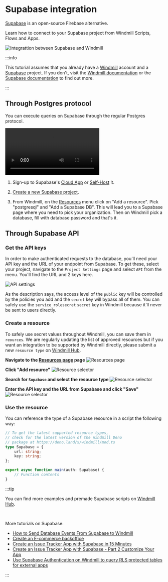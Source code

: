 # Supabase integration

[Supabase](https://supabase.com/) is an open-source Firebase alternative.

Learn how to connect to your Supabase project from Windmill Scripts, Flows and Apps.

![Integrattion between Supabase and Windmill](../assets/integrations/sb-0-header.png.webp 'Connect a Supabase project with Windmill')

:::info

This tutorial assumes that you already have a <a href='https://app.windmill.dev/user/login' rel="nofollow">Windmill</a> account and a [Supabase](https://supabase.com) project. If you don't, visit the [Windmill documentation](/docs/getting_started/how_to_use_windmill) or the [Supabase documentation](https://supabase.com/docs) to find out more.

:::

## Through Postgres protocol

You can execute queries on Supabase through the regular Postgres protocol.

<video
    className="border-2 rounded-xl object-cover w-full h-full dark:border-gray-800"
    controls
    src="/videos/supabase_wizard.mp4"
/>

1. Sign-up to Supabase's <a href="https://app.supabase.com/sign-up" rel="nofollow" >Cloud App</a> or [Self-Host](https://supabase.com/docs/guides/self-hosting) it.

2. [Create a new Supabase project](https://supabase.com/docs/guides/getting-started).

3. From Windmill, on the [Resources](../core_concepts/3_resources_and_types/index.mdx) menu click on "Add a resource". Pick "postgresql" and "Add a Supabase DB". This will lead you to a Supabase page where
   you need to pick your organization. Then on Windmill pick a database, fill with database password and that's it.

## Through Supabase API

### Get the API keys

In order to make authenticated requests to the database, you'll need your API
key and the URL of your endpoint from Supabase. To get these, select your
project, navigate to the `Project Settings` page and select `API` from the menu.
You'll find the URL and 2 keys here.

![API settings](../assets/integrations/sb-1-1-settings.png.webp)

As the description says, the access level of the `public` key will be controlled
by the policies you add and the `secret` key will bypass all of them. You can
safely use the `service_rolesecret` `secret` key in Windmill because it'll never be sent to users
directly.

### Create a resource

To safely use secret values throughout Windmill, you can save them in
`reources`. We are regularly updating the list of approved resources but if you
want an integration to be supported by Windmill directly, please submit a new
`resource type` on [Windmill Hub](https://hub.windmill.dev/resources).

**Navigate to the <a href="https://app.windmill.dev/resources" rel="nofollow">Resources page</a> page**
![Resources page](../assets/integrations/sb-2-1-resources.png.webp)

**Click "Add resource"** ![Resource selector](../assets/integrations/sb-2-2-drawer.png.webp)

**Search for `Supabase` and select the resource type**
![Resource selector](../assets/integrations/sb-2-3-search.png.webp)

**Enter the API key and the URL from Supabase and click "Save"**
![Resource selector](../assets/integrations/sb-2-4-resource.png.webp)

### Use the resource

You can reference the type of a Supabase resource in a script the following way:

```ts
// To get the latest supported resource types,
// check for the latest version of the Windmill Deno
// package at https://deno.land/x/windmill/mod.ts
type Supabase = {
	url: string;
	key: string;
};

export async function main(auth: Supabase) {
	// Function contents
}
```

:::tip

You can find more examples and premade Supabase scripts on [Windmill Hub](https://hub.windmill.dev/integrations/supabase).

<br/>

More tutorials on Supabase:

- [How to Send Database Events From Supabase to Windmill](/blog/database-events-from-supabase-to-windmill)
- [Create an E-commerce backoffice](../apps/7_app_e-commerce.md)
- [Create an Issue Tracker App with Supabase in 15 Minutes](/blog/create-issue-tracker-in-15-minutes)
- [Create an Issue Tracker App with Supabase - Part 2 Customize Your App](/blog/create-issue-tracker-part-2)
- [Use Supabase Authentication on Windmill to query RLS protected tables for external apps](/blog/supabase-authentication-and-rls-protected-tables-on-windmill)

:::
